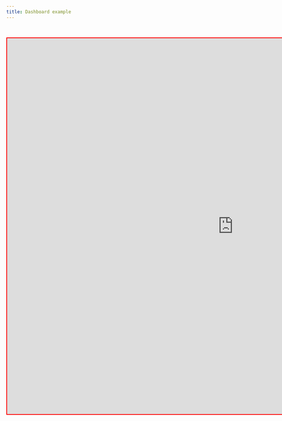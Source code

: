 ```yaml
---
title: Dashboard example
---
```


<br/>

<p align="center">   

<iframe src="https://reproducible.shinyapps.io/richard_example/?_ga=2.44848932.1898567428.1620941224-355753582.1620610208" 
        style="border: 2px solid red; width: 1200px; height: 1000px;">
It looks like your browser doesn't support iframes.
</iframe>

</p>
